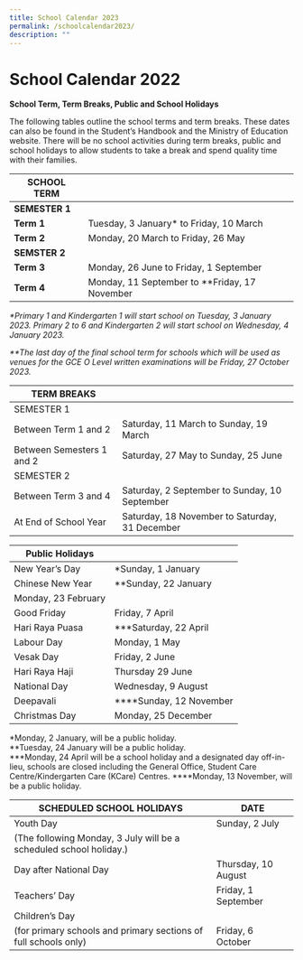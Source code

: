 ```yaml
---
title: School Calendar 2023
permalink: /schoolcalendar2023/
description: ""
---
```

School Calendar 2022
====================

**School Term, Term Breaks, Public and School Holidays**

The following tables outline the school terms and term breaks. These dates can also be found in the Student’s Handbook and the Ministry of Education website. There will be no school activities during term breaks, public and school holidays to allow students to take a break and spend quality time with their families.

| SCHOOL TERM |  |
| --- | --- |
| **SEMESTER 1** |  |
| **Term 1** | Tuesday, 3 January* to Friday, 10 March |
| **Term 2** | Monday, 20 March to Friday, 26 May |
| **SEMSTER 2** |  |
| **Term 3** | Monday, 26 June to Friday, 1 September |
| **Term 4** | Monday, 11 September to \**Friday, 17 November |

_\*Primary 1 and Kindergarten 1 will start school on Tuesday, 3 January 2023. Primary 2 to 6 and Kindergarten 2 will start school on Wednesday, 4 January 2023._
  
_\**The last day of the final school term for schools which will be used as venues for the GCE O Level written examinations will be Friday, 27 October 2023._

| **TERM BREAKS** |  |
| --- | --- |
| SEMESTER 1 |  |
| Between Term 1 and 2 | Saturday, 11 March to Sunday, 19 March |
| Between Semesters 1 and 2 | Saturday, 27 May to Sunday, 25 June |
| SEMESTER 2 |  |
| Between Term 3 and 4 | Saturday, 2 September to Sunday, 10 September |
| At End of School Year | Saturday, 18 November to Saturday, 31 December |

| Public Holidays |  |
| --- | --- |
| New Year’s Day | \*Sunday, 1 January |
| Chinese New Year | \*\*Sunday, 22 January   
Monday, 23 February |
| Good Friday | Friday, 7 April |
| Hari Raya Puasa | \*\*\*Saturday, 22 April|
| Labour Day | Monday, 1 May |
| Vesak Day | Friday, 2 June |
| Hari Raya Haji | Thursday 29 June|
| National Day | Wednesday, 9 August |
| Deepavali |  \*\*\*\*Sunday, 12 November |
| Christmas Day | Monday, 25 December |

\*Monday, 2 January, will be a public holiday.  
\*\*Tuesday, 24 January will be a public holiday.  
\*\*\*Monday, 24 April will be a school holiday and a designated day off-in-lieu, schools are closed including the General Office, Student Care Centre/Kindergarten Care (KCare) Centres.
\*\*\*\*Monday, 13 November, will be a public holiday.  

| SCHEDULED SCHOOL HOLIDAYS | DATE |
| --- | --- |
| Youth Day | Sunday, 2 July  
(The following Monday, 3 July will be a scheduled school holiday.) |
| Day after National Day | Thursday, 10 August |
| Teachers’ Day | Friday, 1 September |
| Children’s Day  
(for primary schools and primary sections of full schools only) | Friday, 6 October |